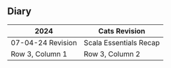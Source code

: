 ## Diary
| 2024              | Cats Revision          |
|-------------------|------------------------|
| 07-04-24 Revision | Scala Essentials Recap |
| Row 3, Column 1   | Row 3, Column 2        |
